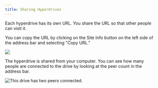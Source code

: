 ```yaml
---
title: Sharing Hyperdrives
---
```


Each hyperdrive has its own URL. You share the URL so that other people can visit it.

You can copy the URL by clicking on the Site Info button on the left side of the address bar and selecting "Copy URL."

![](/img/copy-url.png)

The hyperdrive is shared from your computer. You can see how many people are connected to the drive by looking at the peer count in the address bar.

![This drive has two peers connected.](/img/peer-count.png)
